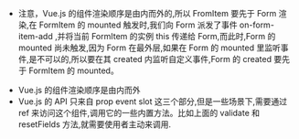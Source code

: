 - 注意，Vue.js 的组件渲染顺序是由内而外的,所以 FromItem 要先于 Form 渲染,在 FormItem 的 mounted 触发时,我们向 Form 派发了事件
  on-form-item-add ,并将当前 FormItem 的实例 this 传递给 Form,而此时,Form 的 mounted 尚未触发,因为 Form 在最外层,如果在 Form 的 mounted 里监听事件,是不可以的,所以要在其 created 内监听自定义事件,Form 的 created 要先于 FormItem 的 mounted。

* Vue.js 的组件渲染顺序是由内而外
* Vue.js 的 API 只来自 prop event slot 这三个部分,但是一些场景下,需要通过 ref 来访问这个组件,调用它的一些内置方法。比如上面的 validate 和 resetFields 方法,就需要使用者主动来调用.
